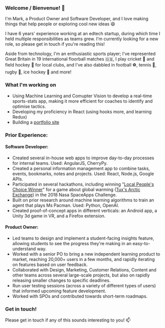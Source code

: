 ### Welcome / Bienvenue! 👋

I'm Mark, a Product Owner and Software Developer, and I love making things that help people or exploring cool new ideas 😄

I have 6 years' experience working at an edtech startup, during which time I held multiple responsibilities as teams grew. I'm currently looking for a new role, so please get in touch if you're reading this!

Aside from technology, I'm an enthusiastic sports player; I've represented Great Britain in 19 international floorball matches :gb:, I play cricket :cricket_game: and field hockey :field_hockey: for local clubs, and I've also dabbled in football :soccer:, tennis :tennis:, rugby :rugby_football:, ice hockey :ice_hockey: and more!

### What I'm working on
- Using Machine Learning and Comupter Vision to develop a real-time sports-stats app, making it more efficient for coaches to identify and optimise tactics.
- Developing my proficiency in React (using hooks more, and learning Redux) 
- Building a [portfolio site](https://mphillips.io)

### Prior Experience:
#### Software Developer:
- Created several in-house web apps to improve day-to-day processes for internal teams. Used: AngularJS, CherryPy.
- Created a personal information management app to combine tasks, events, bookmarks, notes and projects. Used: React, Node.js, Google APIs.
- Participated in several hackathons, including winning "[Local People's Choice Winner](https://2018.spaceappschallenge.org/locations/exeter)" for a game about global warming ([Tux's Arctic Exchange](https://humpheh.github.io/sparx-spaceapps/)) in the 2018 Nasa SpaceApps Challenge. 
- Built on prior research around machine learning algorithms to train an agent that plays Ms Pacman. Used: Python, OpenAI.
- Created proof-of-concept apps in different verticals: an Android app, a Unity 3d game in VR, and a Firefox extension.

#### Product Owner:
- Led teams to design and implement a student-facing insights feature, allowing students to see the progress they're making in an easy-to-understand way.
- Worked with a senior PO to bring a new independent learning product to market, reaching 20,000+ users in a few months, and rapidly iterating on features based on user feedback.
- Collaborated with Design, Marketing, Customer Relations, Content and other teams across several large-scale projects, but also on rapidly releasing smaller changes to specific deadlines.
- Run user testing sessions (across a variety of different types of users) that informed upcoming feature development.
- Worked with SPOs and contributed towards short-term roadmaps.

### Get in touch!
Please get in touch if any of this sounds interesting to you! :mailbox:

